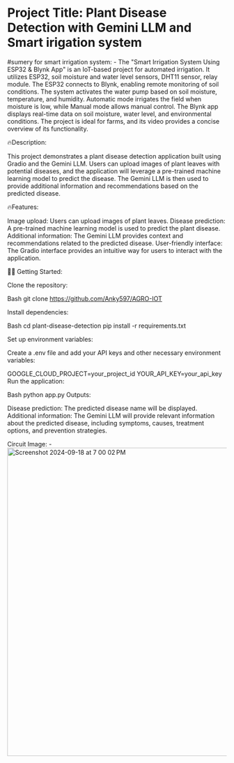 # Project Title: Plant Disease Detection with Gemini LLM and Smart irigation system
#sumery for smart irrigation system: - 
The "Smart Irrigation System Using ESP32 & Blynk App" is an IoT-based project for automated irrigation. It utilizes ESP32, soil moisture and water level sensors, DHT11 sensor, relay module. The ESP32 connects to Blynk, enabling remote monitoring of soil conditions. The system activates the water pump based on soil moisture, temperature, and humidity. Automatic mode irrigates the field when moisture is low, while Manual mode allows manual control. The Blynk app displays real-time data on soil moisture, water level, and environmental conditions. The project is ideal for farms, and its video provides a concise overview of its functionality.

🔥Description:

This project demonstrates a plant disease detection application built using Gradio and the Gemini LLM. Users can upload images of plant leaves with potential diseases, and the application will leverage a pre-trained machine learning model to predict the disease. The Gemini LLM is then used to provide additional information and recommendations based on the predicted disease.

🔥Features:

Image upload: Users can upload images of plant leaves.
Disease prediction: A pre-trained machine learning model is used to predict the plant disease.
Additional information: The Gemini LLM provides context and recommendations related to the predicted disease.
User-friendly interface: The Gradio interface provides an intuitive way for users to interact with the application.

🥷🏻 Getting Started:

Clone the repository:

Bash
git clone https://github.com/Anky597/AGRO-IOT


Install dependencies:

Bash
cd plant-disease-detection
pip install -r requirements.txt

Set up environment variables:

Create a .env file and add your API keys and other necessary environment variables:

GOOGLE_CLOUD_PROJECT=your_project_id
YOUR_API_KEY=your_api_key
Run the application:

Bash
python app.py
Outputs:

Disease prediction: The predicted disease name will be displayed.
Additional information: The Gemini LLM will provide relevant information about the predicted disease, including symptoms, causes, treatment options, and prevention strategies.

Circuit Image: - 
<img width="706" alt="Screenshot 2024-09-18 at 7 00 02 PM" src="https://github.com/user-attachments/assets/dcecb664-0968-41b6-b65b-8a6805b82a4a">

